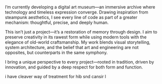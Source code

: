 I’m currently developing a digital art museum—an immersive archive where technology and timeless expression converge. Drawing inspiration from steampunk aesthetics, I see every line of code as part of a greater mechanism: thoughtful, precise, and deeply human.

This isn’t just a project—it’s a restoration of memory through design. I aim to preserve creativity in its rawest form while using modern tools with the elegance of old-world craftsmanship. My work blends visual storytelling, system architecture, and the belief that art and engineering are not opposites, but counterparts in the same symphony.

I bring a unique perspective to every project—rooted in tradition, driven by innovation, and guided by a deep respect for both form and function.

i have cleaver way of treatment for hib snd cansir l


